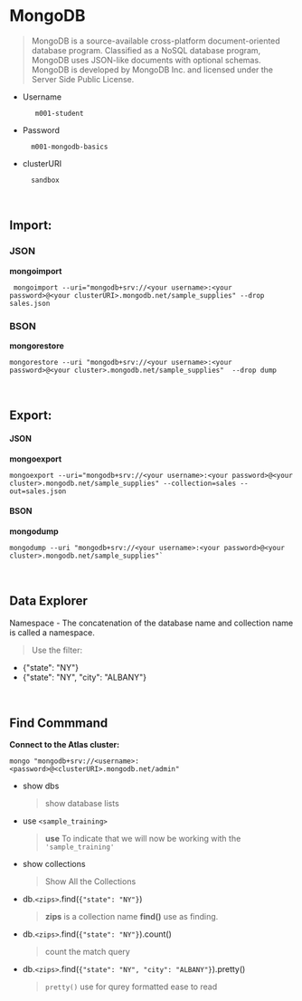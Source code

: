 # **MongoDB**
>MongoDB is a source-available cross-platform document-oriented database program. Classified as a NoSQL database program, MongoDB uses JSON-like documents with optional schemas. MongoDB is developed by MongoDB Inc. and licensed under the Server Side Public License.


- Username

		 m001-student

- Password

		m001-mongodb-basics

- clusterURI

		sandbox


<br>

## Import:

### JSON
**mongoimport**

	 mongoimport --uri="mongodb+srv://<your username>:<your password>@<your clusterURI>.mongodb.net/sample_supplies" --drop sales.json
	
### BSON
**mongorestore**

	mongorestore --uri "mongodb+srv://<your username>:<your password>@<your cluster>.mongodb.net/sample_supplies"  --drop dump
	
<br>

## Export:

#### JSON
**mongoexport**

	mongoexport --uri="mongodb+srv://<your username>:<your password>@<your cluster>.mongodb.net/sample_supplies" --collection=sales --out=sales.json
	
#### BSON
 **mongodump**

	mongodump --uri "mongodb+srv://<your username>:<your password>@<your cluster>.mongodb.net/sample_supplies"`
	
<br>

## Data Explorer
 Namespace - The concatenation of the database name and collection name is called a namespace.

>Use the filter:
- {"state": "NY"}
- {"state": "NY", "city": "ALBANY"}

<br>

## Find Commmand
**Connect to the Atlas cluster:**

	mongo "mongodb+srv://<username>:<password>@<clusterURI>.mongodb.net/admin"

- show dbs
	> show database lists

- use `<sample_training>`
	> **use** To indicate that we will now be working with the `'sample_training'`

- show collections
	> Show All the Collections

- db.`<zips>`.find(`{"state": "NY"}`)
 	> **zips** is a collection name **find()** use as finding. 

- db.`<zips>`.find(`{"state": "NY"}`).count()
	> count the match query

- db.`<zips>`.find(`{"state": "NY", "city": "ALBANY"}`).pretty()
	> `pretty()` use for qurey formatted ease to read